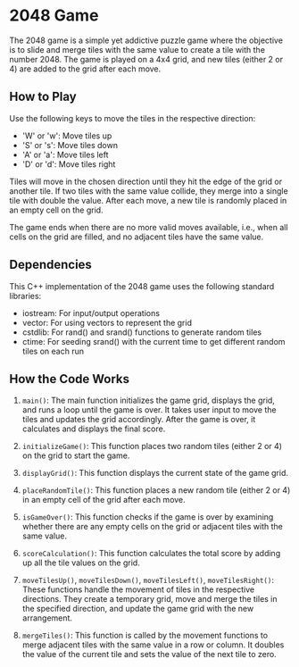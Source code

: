 # 2048 Game

The 2048 game is a simple yet addictive puzzle game where the objective is to slide and merge tiles with the same value to create a tile with the number 2048. The game is played on a 4x4 grid, and new tiles (either 2 or 4) are added to the grid after each move.

## How to Play

Use the following keys to move the tiles in the respective direction:
- 'W' or 'w': Move tiles up
- 'S' or 's': Move tiles down
- 'A' or 'a': Move tiles left
- 'D' or 'd': Move tiles right

Tiles will move in the chosen direction until they hit the edge of the grid or another tile. If two tiles with the same value collide, they merge into a single tile with double the value. After each move, a new tile is randomly placed in an empty cell on the grid.

The game ends when there are no more valid moves available, i.e., when all cells on the grid are filled, and no adjacent tiles have the same value.

## Dependencies

This C++ implementation of the 2048 game uses the following standard libraries:
- iostream: For input/output operations
- vector: For using vectors to represent the grid
- cstdlib: For rand() and srand() functions to generate random tiles
- ctime: For seeding srand() with the current time to get different random tiles on each run

## How the Code Works

1. `main()`: The main function initializes the game grid, displays the grid, and runs a loop until the game is over. It takes user input to move the tiles and updates the grid accordingly. After the game is over, it calculates and displays the final score.

2. `initializeGame()`: This function places two random tiles (either 2 or 4) on the grid to start the game.

3. `displayGrid()`: This function displays the current state of the game grid.

4. `placeRandomTile()`: This function places a new random tile (either 2 or 4) in an empty cell of the grid after each move.

5. `isGameOver()`: This function checks if the game is over by examining whether there are any empty cells on the grid or adjacent tiles with the same value.

6. `scoreCalculation()`: This function calculates the total score by adding up all the tile values on the grid.

7. `moveTilesUp()`, `moveTilesDown()`, `moveTilesLeft()`, `moveTilesRight()`: These functions handle the movement of tiles in the respective directions. They create a temporary grid, move and merge the tiles in the specified direction, and update the game grid with the new arrangement.

8. `mergeTiles()`: This function is called by the movement functions to merge adjacent tiles with the same value in a row or column. It doubles the value of the current tile and sets the value of the next tile to zero.
